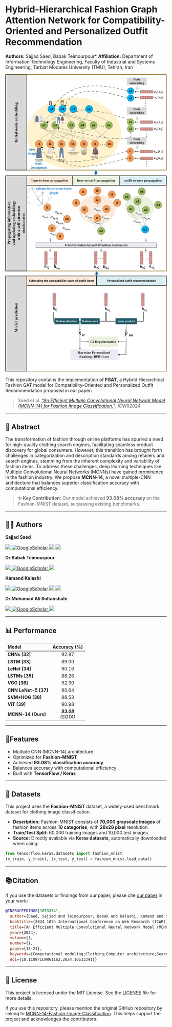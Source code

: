 # Hybrid-Hierarchical Fashion Graph Attention Network for Compatibility-Oriented and Personalized Outfit Recommendation

**Authors:** Sajjad Saed, Babak Teimourpour*
**Affiliation:** Department of Information Technology Engineering, Faculty of Industrial and Systems Engineering, Tarbiat Modares University (TMU), Tehran, Iran  

<p align="center">
  <img src="Hybrid-Hierarchical Fashion Graph Attention Network.png" alt="Scheme of the Proposed FGAT Model" width="600"/>
</p>

This repository contains the implementation of **FGAT**, a Hybrid Hierarchical Fashion GAT model for Compatibility-Oriented and Personalized Outfit Recommendation proposed in our paper:  
> Saed et al. [*“An Efficient Multiple Convolutional Neural Network Model (MCNN-14) for Fashion Image Classification.”*](https://ieeexplore.ieee.org/abstract/document/10533341). ICWR2024

---

## 📌 Abstract
The transformation of fashion through online platforms has spurred a need for high-quality clothing search engines, facilitating seamless product discovery for global consumers. However, this transition has brought forth challenges in categorization and description standards among retailers and search engines, stemming from the inherent complexity and variability of fashion items. To address these challenges, deep learning techniques like Multiple Convolutional Neural Networks (MCNNs) have gained prominence in the fashion industry. We propose **MCNN-14**, a novel multiple-CNN architecture that balances superior classification accuracy with computational efficiency.  

> **✨ Key Contribution:** Our model achieved **93.08% accuracy** on the Fashion-MNIST dataset, surpassing existing benchmarks.

---

## 👩‍💻 Authors  
**Sajjad Saed**  
<p align="left">
  <a href="https://www.linkedin.com/in/sajjad-saed-845908125/" target="_blank">
    <img src="https://img.shields.io/badge/-Linkedin-blue?style=flat-square&logo=linkedin">
  </a>  
  <a href='https://scholar.google.com/citations?user=4xT5JlQAAAAJ&hl=en' target="_blank">
    <img alt='GoogleScholar' src='https://img.shields.io/badge/Scholar-100000?style=flat&logo=GoogleScholar&logoColor=white&color=0181FF'>
  </a>
  <a href="https://www.researchgate.net/profile/Sajjad-Saed" target="_blank">
    <img src="https://img.shields.io/badge/ResearchGate-00CCBB?style=flat&logo=ResearchGate&logoColor=white">
  </a>
    <a href="mailto:ssaed.89@gmail.com" target="_blank">
    <img src="https://img.shields.io/badge/Gmail-D14836?style=flat&logo=gmail&logoColor=white">
  </a>
</p>

**Dr.Babak Teimourpour**
<p align="left">
  <a href="https://www.linkedin.com/in/babak-teimourpour-7877482b/" target="_blank">
    <img src="https://img.shields.io/badge/-Linkedin-blue?style=flat-square&logo=linkedin">
  </a>  
  <a href='https://scholar.google.com/citations?user=Hb0DMrUAAAAJ&hl=en' target="_blank">
    <img alt='GoogleScholar' src='https://img.shields.io/badge/Scholar-100000?style=flat&logo=GoogleScholar&logoColor=white&color=0181FF'>
  </a>
  <a href="https://www.researchgate.net/profile/Babak-Teimourpour" target="_blank">
    <img src="https://img.shields.io/badge/ResearchGate-00CCBB?style=flat&logo=ResearchGate&logoColor=white">
  </a>
</p>

**Kamand Kalashi**  
 <p align="left">
  <a href="https://www.linkedin.com/in/kamand-kalashi-0696b1199/" target="_blank">
    <img src="https://img.shields.io/badge/-Linkedin-blue?style=flat-square&logo=linkedin">
  </a>  
  <a href='https://scholar.google.com/citations?user=Rjiq7qUAAAAJ&hl=en' target="_blank">
    <img alt='GoogleScholar' src='https://img.shields.io/badge/Scholar-100000?style=flat&logo=GoogleScholar&logoColor=white&color=0181FF'>
  </a>
  <a href="https://www.researchgate.net/profile/Kamand-Kalashi" target="_blank">
    <img src="https://img.shields.io/badge/ResearchGate-00CCBB?style=flat&logo=ResearchGate&logoColor=white">
  </a>
    <a href="mailto:kalashi.kamand@gmail.com" target="_blank">
    <img src="https://img.shields.io/badge/Gmail-D14836?style=flat&logo=gmail&logoColor=white">
  </a>
</p>

**Dr.Mohamad Ali Soltanshahi**  
 <p align="left">
  <a href="https://www.linkedin.com/in/ali-soltanshahi-61091472/" target="_blank">
    <img src="https://img.shields.io/badge/-Linkedin-blue?style=flat-square&logo=linkedin">
  </a>  
  <a href='https://scholar.google.com/citations?user=WEYVvrYAAAAJ&hl=en' target="_blank">
    <img alt='GoogleScholar' src='https://img.shields.io/badge/Scholar-100000?style=flat&logo=GoogleScholar&logoColor=white&color=0181FF'>
  </a>
  <a href="https://www.researchgate.net/profile/Mohammad-Soltanshahi" target="_blank">
    <img src="https://img.shields.io/badge/ResearchGate-00CCBB?style=flat&logo=ResearchGate&logoColor=white">
  </a>
</p>

---

## 📊 Performance

<div align="left">

| Model            | Accuracy (%) |
|:-----------------|:------------:|
| **CNNs [32]**    | 92.87        |
| **LSTM [33]**    | 89.00        |
| **LeNet [34]**   | 90.16        |
| **LSTMs [35]**   | 88.26        |
| **VGG [36]**     | 92.30        |
| **CNN LeNet-5 [37]** | 90.64    |
| **SVM+HOG [38]** | 88.53        |
| **ViT [39]**     | 90.98        |
| **MCNN-14 (Ours)** | **_93.08_**<br>_(SOTA)_ |

</div>

---

## 🚀Features
- Multiple CNN (MCNN-14) architecture
- Optimized for **Fashion-MNIST**
- Achieved **93.08% classification accuracy**
- Balances accuracy with computational efficiency
- Built with **TensorFlow / Keras**

---

## 📂 Datasets

This project uses the **Fashion-MNIST** dataset, a widely-used benchmark dataset for clothing image classification.  

- **Description:** Fashion-MNIST consists of **70,000 grayscale images** of fashion items across **10 categories**, with **28x28 pixel** resolution.  
- **Train/Test Split:** 60,000 training images and 10,000 test images.  
- **Source:** Directly available via **Keras datasets**, automatically downloaded when using:

```python
from tensorflow.keras.datasets import fashion_mnist
(x_train, y_train), (x_test, y_test) = fashion_mnist.load_data()
```

---

## 📚Citation
If you use the datasets or findings from our paper, please cite [our paper](https://ieeexplore.ieee.org/abstract/document/10533341) in your work:

```bibtex
@INPROCEEDINGS{10533341,
  author={Saed, Sajjad and Teimourpour, Babak and Kalashi, Kamand and Soltanshahi, Mohammad Ali},
  booktitle={2024 10th International Conference on Web Research (ICWR)}, 
  title={An Efficient Multiple Convolutional Neural Network Model (MCNN-14) for Fashion Image Classification}, 
  year={2024},
  volume={},
  number={},
  pages={13-21},
  keywords={Computational modeling;Clothing;Computer architecture;Search engines;Benchmark testing;Feature extraction;Computational efficiency;Deep Learning;Image Classification;Multiple Convolutional Neural Networks;Fashion-MNIST},
  doi={10.1109/ICWR61162.2024.10533341}}
```

---

## 📝 License

This project is licensed under the MIT License. See the [LICENSE](./LICENSE) file for more details.

If you use this repository, please mention the original GitHub repository by linking to [MCNN-14-Fashion-Image-Classification](https://github.com/Kalashi-Saed-Collaborations/MCNN-14-Fashion-Image-Classification). This helps support the project and acknowledges the contributors.

